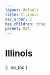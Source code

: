 ```yaml
---
layout: default
title: Illinois
nav_order: 2
has_children: true
parent: USA
---
```


# Illinois
{: .no_toc }
